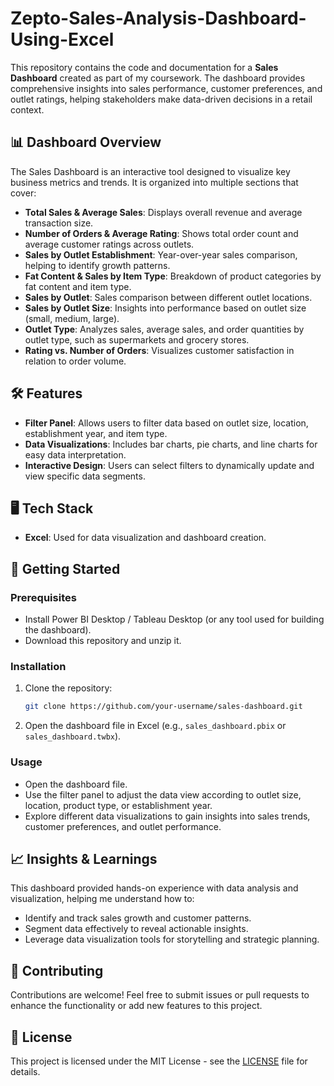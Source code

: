 # Zepto-Sales-Analysis-Dashboard-Using-Excel

This repository contains the code and documentation for a **Sales Dashboard** created as part of my coursework. The dashboard provides comprehensive insights into sales performance, customer preferences, and outlet ratings, helping stakeholders make data-driven decisions in a retail context.

## 📊 Dashboard Overview

The Sales Dashboard is an interactive tool designed to visualize key business metrics and trends. It is organized into multiple sections that cover:

- **Total Sales & Average Sales**: Displays overall revenue and average transaction size.
- **Number of Orders & Average Rating**: Shows total order count and average customer ratings across outlets.
- **Sales by Outlet Establishment**: Year-over-year sales comparison, helping to identify growth patterns.
- **Fat Content & Sales by Item Type**: Breakdown of product categories by fat content and item type.
- **Sales by Outlet**: Sales comparison between different outlet locations.
- **Sales by Outlet Size**: Insights into performance based on outlet size (small, medium, large).
- **Outlet Type**: Analyzes sales, average sales, and order quantities by outlet type, such as supermarkets and grocery stores.
- **Rating vs. Number of Orders**: Visualizes customer satisfaction in relation to order volume.

## 🛠️ Features

- **Filter Panel**: Allows users to filter data based on outlet size, location, establishment year, and item type.
- **Data Visualizations**: Includes bar charts, pie charts, and line charts for easy data interpretation.
- **Interactive Design**: Users can select filters to dynamically update and view specific data segments.

## 🖥️ Tech Stack

- **Excel**: Used for data visualization and dashboard creation.
  
## 🚀 Getting Started

### Prerequisites
- Install Power BI Desktop / Tableau Desktop (or any tool used for building the dashboard).
- Download this repository and unzip it.

### Installation

1. Clone the repository:
   ```bash
   git clone https://github.com/your-username/sales-dashboard.git
   ```

2. Open the dashboard file in Excel (e.g., `sales_dashboard.pbix` or `sales_dashboard.twbx`).

### Usage

- Open the dashboard file.
- Use the filter panel to adjust the data view according to outlet size, location, product type, or establishment year.
- Explore different data visualizations to gain insights into sales trends, customer preferences, and outlet performance.

## 📈 Insights & Learnings

This dashboard provided hands-on experience with data analysis and visualization, helping me understand how to:

- Identify and track sales growth and customer patterns.
- Segment data effectively to reveal actionable insights.
- Leverage data visualization tools for storytelling and strategic planning.

## 🤝 Contributing

Contributions are welcome! Feel free to submit issues or pull requests to enhance the functionality or add new features to this project.

## 📄 License

This project is licensed under the MIT License - see the [LICENSE](LICENSE) file for details.

